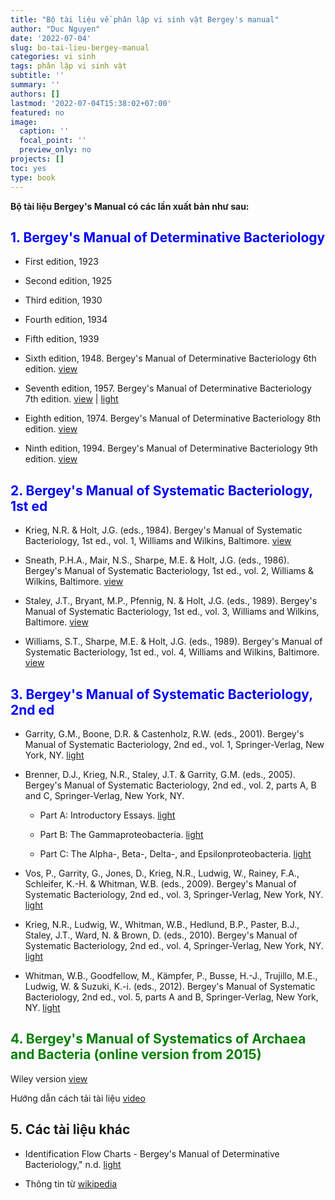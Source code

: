 ```yaml
---
title: "Bộ tài liệu về phân lập vi sinh vật Bergey's manual"
author: "Duc Nguyen"
date: '2022-07-04'
slug: bo-tai-lieu-bergey-manual
categories: vi sinh
tags: phân lập vi sinh vật
subtitle: ''
summary: ''
authors: []
lastmod: '2022-07-04T15:38:02+07:00'
featured: no
image:
  caption: ''
  focal_point: ''
  preview_only: no
projects: []
toc: yes
type: book
---
```


**Bộ tài liệu Bergey's Manual có các lần xuất bản như sau:**

## <span style="color:blue">1. Bergey's Manual of Determinative Bacteriology</span>

-   First edition, 1923

-   Second edition, 1925

-   Third edition, 1930

-   Fourth edition, 1934

-   Fifth edition, 1939

-   Sixth edition, 1948. Bergey's Manual of Determinative Bacteriology 6th edition. [view](https://archive.org/details/bergeysmanualofd00amer/page/n4/mode/1up)

-   Seventh edition, 1957. Bergey's Manual of Determinative Bacteriology 7th edition. [view](https://archive.org/details/bergeysmanualofd0000amer_h0k6/mode/1up) | [light](https://t.me/c/1605387342/121)

-   Eighth edition, 1974. Bergey's Manual of Determinative Bacteriology 8th edition. [view](https://archive.org/details/bergeysmanualofd00atio)

-   Ninth edition, 1994. Bergey's Manual of Determinative Bacteriology 9th edition. [view](https://archive.org/details/bergeysmanualofd0000unse_l7d4/page/757/mode/2up)

## <span style="color:blue">2. Bergey's Manual of Systematic Bacteriology, 1st ed</span>

-   Krieg, N.R. & Holt, J.G. (eds., 1984). Bergey's Manual of Systematic Bacteriology, 1st ed., vol. 1, Williams and Wilkins, Baltimore. [view](https://archive.org/details/bergeysmanualofs01atio)

-   Sneath, P.H.A., Mair, N.S., Sharpe, M.E. & Holt, J.G. (eds., 1986). Bergey's Manual of Systematic Bacteriology, 1st ed., vol. 2, Williams & Wilkins, Baltimore. [view](https://archive.org/details/bergeysmanualofs02atio/mode/1up)

-   Staley, J.T., Bryant, M.P., Pfennig, N. & Holt, J.G. (eds., 1989). Bergey's Manual of Systematic Bacteriology, 1st ed., vol. 3, Williams and Wilkins, Baltimore. [view](https://archive.org/details/bergeysmanualofs03atio)

-   Williams, S.T., Sharpe, M.E. & Holt, J.G. (eds., 1989). Bergey's Manual of Systematic Bacteriology, 1st ed., vol. 4, Williams and Wilkins, Baltimore. [view](https://archive.org/details/bergeysmanualofs04atio/page/n7/mode/1up)

## <span style="color:blue">3. Bergey's Manual of Systematic Bacteriology, 2nd ed</span>

- Garrity, G.M., Boone, D.R. & Castenholz, R.W. (eds., 2001). Bergey's Manual of Systematic Bacteriology, 2nd ed., vol. 1, Springer-Verlag, New York, NY. [light](https://t.me/c/1605387342/114)

- Brenner, D.J., Krieg, N.R., Staley, J.T. & Garrity, G.M. (eds., 2005). Bergey's Manual of Systematic Bacteriology, 2nd ed., vol. 2, parts A, B and C, Springer-Verlag, New York, NY.

    - Part A: Introductory Essays. [light](https://t.me/c/1605387342/115)

    - Part B: The Gammaproteobacteria. [light](https://t.me/c/1605387342/116)

    - Part C: The Alpha-, Beta-, Delta-, and Epsilonproteobacteria. [light](https://t.me/c/1605387342/117)

- Vos, P., Garrity, G., Jones, D., Krieg, N.R., Ludwig, W., Rainey, F.A., Schleifer, K.-H. & Whitman, W.B. (eds., 2009). Bergey's Manual of Systematic Bacteriology, 2nd ed., vol. 3, Springer-Verlag, New York, NY. [light](https://t.me/c/1605387342/118)

- Krieg, N.R., Ludwig, W., Whitman, W.B., Hedlund, B.P., Paster, B.J., Staley, J.T., Ward, N. & Brown, D. (eds., 2010). Bergey's Manual of Systematic Bacteriology, 2nd ed., vol. 4, Springer-Verlag, New York, NY. [light](https://t.me/c/1605387342/119)

- Whitman, W.B., Goodfellow, M., Kämpfer, P., Busse, H.-J., Trujillo, M.E., Ludwig, W. & Suzuki, K.-i. (eds., 2012). Bergey's Manual of Systematic Bacteriology, 2nd ed., vol. 5, parts A and B, Springer-Verlag, New York, NY. [light](https://t.me/c/1605387342/120)

## <span style="color:green">4. Bergey's Manual of Systematics of Archaea and Bacteria (online version from 2015)</span>

Wiley version [view](https://onlinelibrary.wiley.com/doi/book/10.1002/9781118960608) 

Hướng dẫn cách tải tài liệu [video](https://youtu.be/wcwJjPpddXA)

## 5. Các tài liệu khác

- Identification Flow Charts - Bergey's Manual of Determinative Bacteriology," n.d. [light](https://t.me/c/1605387342/113)

- Thông tin từ [wikipedia](https://en.wikipedia.org/wiki/Bergey%27s_Manual_of_Systematic_Bacteriology#cite_note-15)
